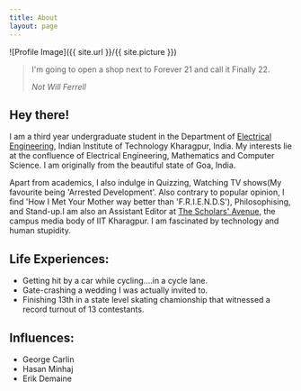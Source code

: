 ```yaml
---
title: About
layout: page
---
```

![Profile Image]({{ site.url }}/{{ site.picture }})


<blockquote>
  <p>
    I'm going to open a shop next to Forever 21 and call it Finally 22.
  </p>
  <footer><cite title="Not Will Ferrell">Not Will Ferrell</cite></footer>
</blockquote>

<h2>Hey there!</h2>
<p>I am a third year undergraduate student in the Department of <a href="http://ee.iitkgp.ac.in">Electrical Engineering</a>, Indian Institute of Technology Kharagpur, India. My interests lie at the confluence of Electrical Engineering, Mathematics and Computer Science. I am originally from the beautiful state of Goa, India.</p>

<p>Apart from academics, I also indulge in Quizzing, Watching TV shows(My favourite being 'Arrested Development'. Also contrary to popular opinion, I find 'How I Met Your Mother way better than 'F.R.I.E.N.D.S'), Philosophising, and Stand-up.I am also an Assistant Editor at <a href="http://scholarsavenue.org">The Scholars' Avenue</a>, the campus media body of IIT Kharagpur. I am fascinated by technology and human stupidity. </p>

<h2>Life Experiences:</h2>

<ul class="skill-list">
	<li>Getting hit by a car while cycling....in a cycle lane.</li>
	<li>Gate-crashing a wedding I was actually invited to.</li>
	<li>Finishing 13th in a state level skating chamionship that witnessed a record turnout of 13 contestants.</li>
	
</ul>

<h2>Influences:</h2>

<ul>
	<li>George Carlin</li>
	<li>Hasan Minhaj</li>
	<li>Erik Demaine</li>
</ul>
